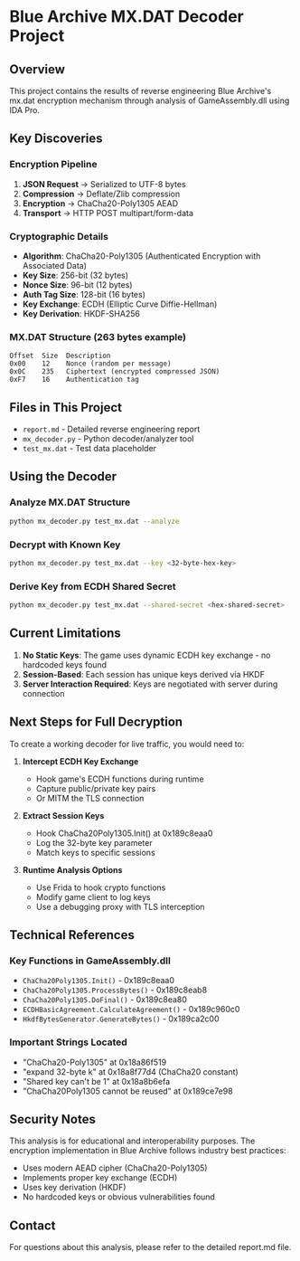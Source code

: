 # Blue Archive MX.DAT Decoder Project

## Overview

This project contains the results of reverse engineering Blue Archive's mx.dat encryption mechanism through analysis of GameAssembly.dll using IDA Pro.

## Key Discoveries

### Encryption Pipeline

1. **JSON Request** → Serialized to UTF-8 bytes
2. **Compression** → Deflate/Zlib compression
3. **Encryption** → ChaCha20-Poly1305 AEAD
4. **Transport** → HTTP POST multipart/form-data

### Cryptographic Details

- **Algorithm**: ChaCha20-Poly1305 (Authenticated Encryption with Associated Data)
- **Key Size**: 256-bit (32 bytes)
- **Nonce Size**: 96-bit (12 bytes)
- **Auth Tag Size**: 128-bit (16 bytes)
- **Key Exchange**: ECDH (Elliptic Curve Diffie-Hellman)
- **Key Derivation**: HKDF-SHA256

### MX.DAT Structure (263 bytes example)

```
Offset  Size  Description
0x00    12    Nonce (random per message)
0x0C    235   Ciphertext (encrypted compressed JSON)
0xF7    16    Authentication tag
```

## Files in This Project

- `report.md` - Detailed reverse engineering report
- `mx_decoder.py` - Python decoder/analyzer tool
- `test_mx.dat` - Test data placeholder

## Using the Decoder

### Analyze MX.DAT Structure

```bash
python mx_decoder.py test_mx.dat --analyze
```

### Decrypt with Known Key

```bash
python mx_decoder.py test_mx.dat --key <32-byte-hex-key>
```

### Derive Key from ECDH Shared Secret

```bash
python mx_decoder.py test_mx.dat --shared-secret <hex-shared-secret>
```

## Current Limitations

1. **No Static Keys**: The game uses dynamic ECDH key exchange - no hardcoded keys found
2. **Session-Based**: Each session has unique keys derived via HKDF
3. **Server Interaction Required**: Keys are negotiated with server during connection

## Next Steps for Full Decryption

To create a working decoder for live traffic, you would need to:

1. **Intercept ECDH Key Exchange**
   - Hook game's ECDH functions during runtime
   - Capture public/private key pairs
   - Or MITM the TLS connection

2. **Extract Session Keys**
   - Hook ChaCha20Poly1305.Init() at 0x189c8eaa0
   - Log the 32-byte key parameter
   - Match keys to specific sessions

3. **Runtime Analysis Options**
   - Use Frida to hook crypto functions
   - Modify game client to log keys
   - Use a debugging proxy with TLS interception

## Technical References

### Key Functions in GameAssembly.dll

- `ChaCha20Poly1305.Init()` - 0x189c8eaa0
- `ChaCha20Poly1305.ProcessBytes()` - 0x189c8eab8
- `ChaCha20Poly1305.DoFinal()` - 0x189c8ea80
- `ECDHBasicAgreement.CalculateAgreement()` - 0x189c960c0
- `HkdfBytesGenerator.GenerateBytes()` - 0x189ca2c00

### Important Strings Located

- "ChaCha20-Poly1305" at 0x18a86f519
- "expand 32-byte k" at 0x18a8f77d4 (ChaCha20 constant)
- "Shared key can't be 1" at 0x18a8b6efa
- "ChaCha20Poly1305 cannot be reused" at 0x189ce7e98

## Security Notes

This analysis is for educational and interoperability purposes. The encryption implementation in Blue Archive follows industry best practices:

- Uses modern AEAD cipher (ChaCha20-Poly1305)
- Implements proper key exchange (ECDH)
- Uses key derivation (HKDF)
- No hardcoded keys or obvious vulnerabilities found

## Contact

For questions about this analysis, please refer to the detailed report.md file.